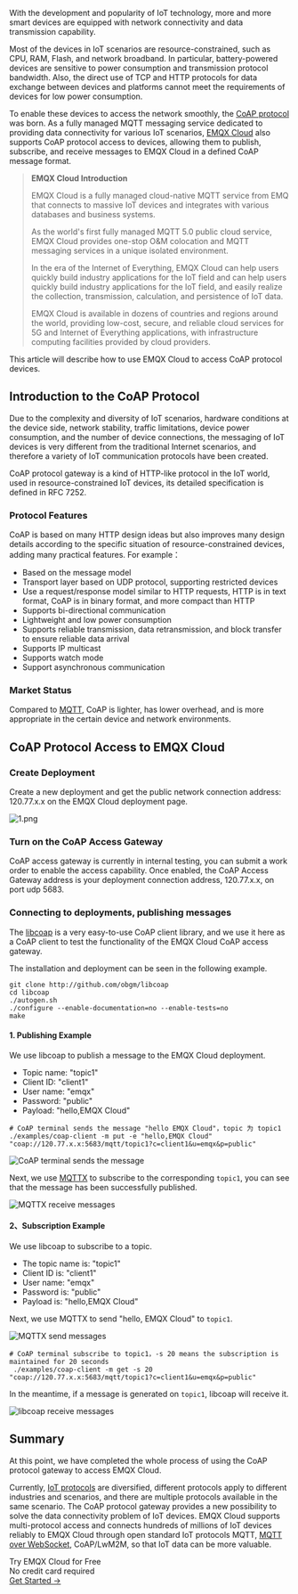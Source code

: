 With the development and popularity of IoT technology, more and more smart devices are equipped with network connectivity and data transmission capability.

Most of the devices in IoT scenarios are resource-constrained, such as CPU, RAM, Flash, and network broadband. In particular, battery-powered devices are sensitive to power consumption and transmission protocol bandwidth. Also, the direct use of TCP and HTTP protocols for data exchange between devices and platforms cannot meet the requirements of devices for low power consumption.

To enable these devices to access the network smoothly, the [CoAP protocol](https://www.emqx.com/en/blog/coap-protocol) was born. As a fully managed MQTT messaging service dedicated to providing data connectivity for various IoT scenarios, [EMQX Cloud](https://www.emqx.com/en/cloud) also supports CoAP protocol access to devices, allowing them to publish, subscribe, and receive messages to EMQX Cloud in a defined CoAP message format.

>**EMQX Cloud Introduction**
>
>EMQX Cloud is a fully managed cloud-native MQTT service from EMQ that connects to massive IoT devices and integrates with various databases and business systems.
>
>As the world's first fully managed MQTT 5.0 public cloud service, EMQX Cloud provides one-stop O&M colocation and MQTT messaging services in a unique isolated environment.
>
>In the era of the Internet of Everything, EMQX Cloud can help users quickly build industry applications for the IoT field and can help users quickly build industry applications for the IoT field, and easily realize the collection, transmission, calculation, and persistence of IoT data.
>
>EMQX Cloud is available in dozens of countries and regions around the world, providing low-cost, secure, and reliable cloud services for 5G and Internet of Everything applications, with infrastructure computing facilities provided by cloud providers.


This article will describe how to use EMQX Cloud to access CoAP protocol devices.

## Introduction to the CoAP Protocol 

Due to the complexity and diversity of IoT scenarios, hardware conditions at the device side, network stability, traffic limitations, device power consumption, and the number of device connections, the messaging of IoT devices is very different from the traditional Internet scenarios, and therefore a variety of IoT communication protocols have been created.

CoAP protocol gateway is a kind of HTTP-like protocol in the IoT world, used in resource-constrained IoT devices, its detailed specification is defined in RFC 7252.

### Protocol Features 

CoAP is based on many HTTP design ideas but also improves many design details according to the specific situation of resource-constrained devices, adding many practical features. For example：

- Based on the message model
- Transport layer based on UDP protocol, supporting restricted devices
- Use a request/response model similar to HTTP requests, HTTP is in text format, CoAP is in binary format, and more compact than HTTP
- Supports bi-directional communication
- Lightweight and low power consumption
- Supports reliable transmission, data retransmission, and block transfer to ensure reliable data arrival
- Supports IP multicast
- Supports watch mode
- Support asynchronous communication

### Market Status 

Compared to [MQTT](https://www.emqx.com/en/mqtt-guide), CoAP is lighter, has lower overhead, and is more appropriate in the certain device and network environments.

## CoAP Protocol Access to EMQX Cloud 

### Create Deployment 

Create a new deployment and get the public network connection address: 120.77.x.x on the EMQX Cloud deployment page.

![1.png](https://assets.emqx.com/images/2b6ae176fa00cb2aedda20233b52ab5a.png)

### Turn on the CoAP Access Gateway

CoAP access gateway is currently in internal testing, you can submit a work order to enable the access capability. Once enabled, the CoAP Access Gateway address is your deployment connection address, 120.77.x.x, on port udp 5683.

### Connecting to deployments, publishing messages

The [libcoap](https://github.com/obgm/libcoap) is a very easy-to-use CoAP client library, and we use it here as a CoAP client to test the functionality of the EMQX Cloud CoAP access gateway.

The installation and deployment can be seen in the following example.

```
git clone http://github.com/obgm/libcoap
cd libcoap
./autogen.sh
./configure --enable-documentation=no --enable-tests=no
make
```

#### 1. Publishing Example 

We use libcoap to publish a message to the EMQX Cloud deployment.

- Topic name: "topic1"
- Client ID: "client1"
- User name: "emqx"
- Password: "public"
- Payload: "hello,EMQX Cloud"

```
# CoAP terminal sends the message "hello EMQX Cloud"，topic 为 topic1
./examples/coap-client -m put -e "hello,EMQX Cloud" "coap://120.77.x.x:5683/mqtt/topic1?c=client1&u=emqx&p=public" 
```

![CoAP terminal sends the message](https://assets.emqx.com/images/7983bafd716c5f631cc16173dd4cdc91.png)

Next, we use [MQTTX](https://mqttx.app) to subscribe to the corresponding `topic1`, you can see that the message has been successfully published.

![MQTTX receive messages](https://assets.emqx.com/images/73eb0bb27c70213dded07d7569cebba1.png)

#### 2、Subscription Example 

We use libcoap to subscribe to a topic.

- The topic name is: "topic1"
- Client ID is: "client1"
- User name: "emqx"
- Password is: "public"
- Payload is: "hello,EMQX Cloud"

Next, we use MQTTX to send "hello, EMQX Cloud" to `topic1`.

![MQTTX send messages](https://assets.emqx.com/images/45f5cd23ad12da6b86d95b901d91bbbe.png)


```
# CoAP terminal subscribe to topic1，-s 20 means the subscription is maintained for 20 seconds
 ./examples/coap-client -m get -s 20 "coap://120.77.x.x:5683/mqtt/topic1?c=client1&u=emqx&p=public"
```

In the meantime, if a message is generated on `topic1`, libcoap will receive it.

![libcoap receive messages](https://assets.emqx.com/images/8efbf3a5b5df7a91ee6783b1ccfb5ea6.png)

## Summary 

At this point, we have completed the whole process of using the CoAP protocol gateway to access EMQX Cloud.

Currently, [IoT protocols](https://www.emqx.com/en/blog/iot-protocols-mqtt-coap-lwm2m) are diversified, different protocols apply to different industries and scenarios, and there are multiple protocols available in the same scenario. The CoAP protocol gateway provides a new possibility to solve the data connectivity problem of IoT devices. EMQX Cloud supports multi-protocol access and connects hundreds of millions of IoT devices reliably to EMQX Cloud through open standard IoT protocols MQTT, [MQTT over WebSocket](https://www.emqx.com/en/blog/connect-to-mqtt-broker-with-websocket), CoAP/LwM2M, so that IoT data can be more valuable.


<section class="promotion">
    <div>
        Try EMQX Cloud for Free
        <div class="is-size-14 is-text-normal has-text-weight-normal">No credit card required</div>
    </div>
    <a href="https://accounts.emqx.com/signup?continue=https://cloud-intl.emqx.com/console/deployments/0?oper=new" class="button is-gradient px-5">Get Started →</a>
</section>
